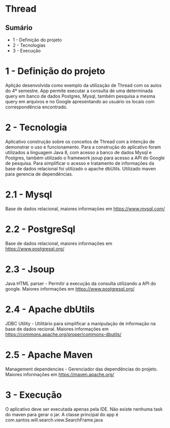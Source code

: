 # Thread

## Sumário

<!-- TOC depthFrom:1 depthTo:2 orderedList:false withLinks:false anchorMode:gitlab.com -->
- 1 - Definição do projeto
- 2 - Tecnologias
- 3 - Execução
<!-- /TOC -->

# 1 - Definição do projeto
Aplição desenvolvida como exemplo da utilização de Thread com os aulos do 4º semestre.
App permite executar a consulta de uma determinada query em banco de dados Postgres, Mysql, também pesquisa a mesma query em arquivos e no Google apresentando ao usuário os locais com correspondência encontrado.

# 2 - Tecnologia
Aplicativo construção sobre os conceitos de Thread com a intenção de demonstrar o uso e funcionamento.
Para a construção do aplicativo foram utilizados a linguagem Java 8, com acesso a banco de dados Mysql e Postgres, também utilizado o framework jsoup para acesso a API do Google de pesquisa. Para simplificar o acesso e tratamento de informações da base de dados relacional foi utilizado o apache dbUtils.
Utilizado maven para gerencia de dependências.

# 2.1 - Mysql
Base de dados relacional, maiores informações em https://www.mysql.com/
# 2.2 - PostgreSql
Base de dados relacional, maiores informações em https://www.postgresql.org/
# 2.3 - Jsoup
Java HTML parser - Permitir a execução da consulta utilizando a API do google. Maiores informações em https://www.postgresql.org/
# 2.4 - Apache dbUtils
JDBC Utility - Utilitário para simplificar a manipulação de informação na base de dados recional. Maiores informações em https://commons.apache.org/proper/commons-dbutils/
# 2.5 - Apache Maven
Management dependencies - Gerenciador das dependências do projeto. Maiores informações em https://maven.apache.org/


# 3 - Execução
O aplicativo deve ser executada apenas pela IDE. Não existe nenhuma task do maven para gerar o jar. A classe principal do app é com.santos.will.search.view.SearchFrame.java
